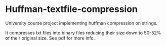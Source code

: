 # Huffman-textfile-compression

University course project implementing huffman compression on strings.

It compresses txt files into binary files reducing their size down to 50-52% of their original size.
See pdf for more info.
